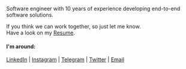 Software engineer with 10 years of experience developing end-to-end software solutions.

If you think we can work together, so just let me know.</br>
Have a look on my <a href="https://app.flowcv.com/resume-feedback/B3TJWduxMYJYVrad03euA" target="_blank">Resume</a>.

#### I'm around:

<a href="https://www.linkedin.com/in/behzadam" target="_blank">LinkedIn</a> |
<a href="https://instagram.com/behzad.pro?igshid=MjEwN2IyYWYwYw==" target="_blank">Instagram</a> |
<a href="https://t.me/behzadalimohammadzad" target="_blank">Telegram</a> |
<a href="https://twitter.com/behzad_pro" target="_blank">Twitter</a> |
<a href="mailto:behzad.am@gmail.com">Email</a>


